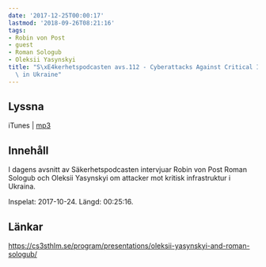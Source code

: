 ```yaml
---
date: '2017-12-25T00:00:17'
lastmod: '2018-09-26T08:21:16'
tags:
- Robin von Post
- guest
- Roman Sologub
- Oleksii Yasynskyi
title: "S\xE4kerhetspodcasten avs.112 - Cyberattacks Against Critical Infrastructure\
  \ in Ukraine"
---
```

## Lyssna

iTunes \| [mp3](http://traffic.libsyn.com/sakerhetspodcasten/RVPintro_-_cs3sthlm_Cyberattacks_Against_Critical_Infrastructure_in_Ukraine_-_ISSP_Oleksii_Yasynskyi_Roman_Sologub_mixdown.mp3)

## Innehåll

I dagens avsnitt av Säkerhetspodcasten intervjuar Robin von Post Roman Sologub och Oleksii
Yasynskyi om attacker mot kritisk infrastruktur i Ukraina.

Inspelat: 2017-10-24. Längd: 00:25:16.

## Länkar

https://cs3sthlm.se/program/presentations/oleksii-yasynskyi-and-roman-sologub/

